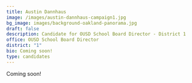 ```yaml
---
title: Austin Dannhaus
image: /images/austin-dannhaus-campaign1.jpg
bg_image: images/background-oakland-panorama.jpg
draft: false
description: Candidate for OUSD School Board Director - District 1
office: OUSD School Board Director
district: "1"
bio: Coming soon!
type: candidates
---
```

Coming soon!